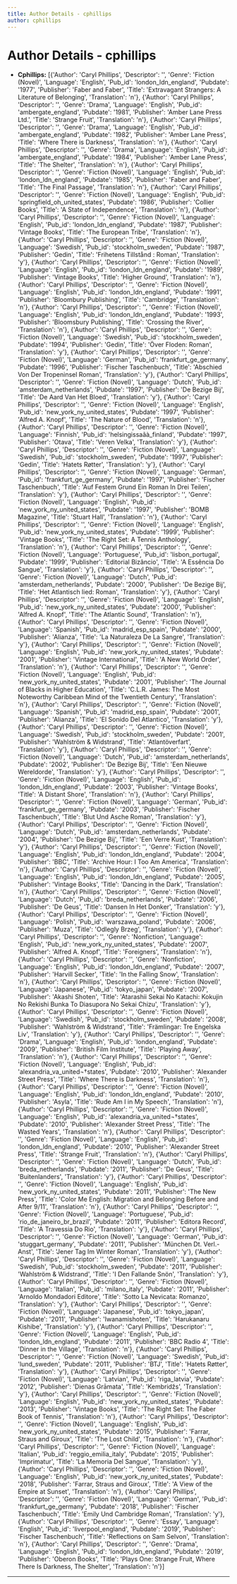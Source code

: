 ```yaml
---
title: Author Details - cphillips
author: cphillips
---
```


# Author Details - cphillips

<ul>
    <li><strong>Cphillips:</strong> [{'Author': 'Caryl Phillips', 'Descriptor': '', 'Genre': 'Fiction (Novel)', 'Language': 'English', 'Pub_id': 'london_ldn_england', 'Pubdate': '1977', 'Publisher': 'Faber and Faber', 'Title': 'Extravagant Strangers: A Literature of Belonging', 'Translation': 'n'}, {'Author': 'Caryl Phillips', 'Descriptor': '', 'Genre': 'Drama', 'Language': 'English', 'Pub_id': 'ambergate_england', 'Pubdate': '1981', 'Publisher': 'Amber Lane Press Ltd.', 'Title': 'Strange Fruit', 'Translation': 'n'}, {'Author': 'Caryl Phillips', 'Descriptor': '', 'Genre': 'Drama', 'Language': 'English', 'Pub_id': 'ambergate_england', 'Pubdate': '1982', 'Publisher': 'Amber Lane Press', 'Title': 'Where There is Darkness', 'Translation': 'n'}, {'Author': 'Caryl Phillips', 'Descriptor': '', 'Genre': 'Drama', 'Language': 'English', 'Pub_id': 'ambergate_england', 'Pubdate': '1984', 'Publisher': 'Amber Lane Press', 'Title': 'The Shelter', 'Translation': 'n'}, {'Author': 'Caryl Phillips', 'Descriptor': '', 'Genre': 'Fiction (Novel)', 'Language': 'English', 'Pub_id': 'london_ldn_england', 'Pubdate': '1985', 'Publisher': 'Faber and Faber', 'Title': 'The Final Passage', 'Translation': 'n'}, {'Author': 'Caryl Phillips', 'Descriptor': '', 'Genre': 'Fiction (Novel)', 'Language': 'English', 'Pub_id': 'springfield_oh_united_states', 'Pubdate': '1986', 'Publisher': 'Collier Books', 'Title': 'A State of Independence', 'Translation': 'n'}, {'Author': 'Caryl Phillips', 'Descriptor': '', 'Genre': 'Fiction (Novel)', 'Language': 'English', 'Pub_id': 'london_ldn_england', 'Pubdate': '1987', 'Publisher': 'Vintage Books', 'Title': 'The European Tribe', 'Translation': 'n'}, {'Author': 'Caryl Phillips', 'Descriptor': '', 'Genre': 'Fiction (Novel)', 'Language': 'Swedish', 'Pub_id': 'stockholm_sweden', 'Pubdate': '1987', 'Publisher': 'Gedin', 'Title': 'Frihetens Tillstånd : Roman', 'Translation': 'y'}, {'Author': 'Caryl Phillips', 'Descriptor': '', 'Genre': 'Fiction (Novel)', 'Language': 'English', 'Pub_id': 'london_ldn_england', 'Pubdate': '1989', 'Publisher': 'Vintage Books', 'Title': 'Higher Ground', 'Translation': 'n'}, {'Author': 'Caryl Phillips', 'Descriptor': '', 'Genre': 'Fiction (Novel)', 'Language': 'English', 'Pub_id': 'london_ldn_england', 'Pubdate': '1991', 'Publisher': 'Bloombury Publishing', 'Title': 'Cambridge', 'Translation': 'n'}, {'Author': 'Caryl Phillips', 'Descriptor': '', 'Genre': 'Fiction (Novel)', 'Language': 'English', 'Pub_id': 'london_ldn_england', 'Pubdate': '1993', 'Publisher': 'Bloomsbury Publishing', 'Title': 'Crossing the River', 'Translation': 'n'}, {'Author': 'Caryl Phillips', 'Descriptor': '', 'Genre': 'Fiction (Novel)', 'Language': 'Swedish', 'Pub_id': 'stockholm_sweden', 'Pubdate': '1994', 'Publisher': 'Gedin', 'Title': 'Över Floden: Roman', 'Translation': 'y'}, {'Author': 'Caryl Phillips', 'Descriptor': '', 'Genre': 'Fiction (Novel)', 'Language': 'German', 'Pub_id': 'frankfurt_ge_germany', 'Pubdate': '1996', 'Publisher': 'Fischer Taschenbuch', 'Title': 'Abschied Von Der Tropeninsel Roman', 'Translation': 'y'}, {'Author': 'Caryl Phillips', 'Descriptor': '', 'Genre': 'Fiction (Novel)', 'Language': 'Dutch', 'Pub_id': 'amsterdam_netherlands', 'Pubdate': '1997', 'Publisher': 'De Bezige Bij', 'Title': 'De Aard Van Het Bloed', 'Translation': 'y'}, {'Author': 'Caryl Phillips', 'Descriptor': '', 'Genre': 'Fiction (Novel)', 'Language': 'English', 'Pub_id': 'new_york_ny_united_states', 'Pubdate': '1997', 'Publisher': 'Alfred A. Knopf', 'Title': 'The Nature of Blood', 'Translation': 'n'}, {'Author': 'Caryl Phillips', 'Descriptor': '', 'Genre': 'Fiction (Novel)', 'Language': 'Finnish', 'Pub_id': 'helsingissaãà_finland', 'Pubdate': '1997', 'Publisher': 'Otava', 'Title': 'Veren Velka', 'Translation': 'y'}, {'Author': 'Caryl Phillips', 'Descriptor': '', 'Genre': 'Fiction (Novel)', 'Language': 'Swedish', 'Pub_id': 'stockholm_sweden', 'Pubdate': '1997', 'Publisher': 'Gedin', 'Title': 'Hatets Røtter', 'Translation': 'y'}, {'Author': 'Caryl Phillips', 'Descriptor': '', 'Genre': 'Fiction (Novel)', 'Language': 'German', 'Pub_id': 'frankfurt_ge_germany', 'Pubdate': '1997', 'Publisher': 'Fischer Taschenbuch', 'Title': 'Auf Festem Grund Ein Roman In Drei Teilen', 'Translation': 'y'}, {'Author': 'Caryl Phillips', 'Descriptor': '', 'Genre': 'Fiction (Novel)', 'Language': 'English', 'Pub_id': 'new_york_ny_united_states', 'Pubdate': '1997', 'Publisher': 'BOMB Magazine', 'Title': 'Stuart Hall', 'Translation': 'n'}, {'Author': 'Caryl Phillips', 'Descriptor': '', 'Genre': 'Fiction (Novel)', 'Language': 'English', 'Pub_id': 'new_york_ny_united_states', 'Pubdate': '1999', 'Publisher': 'Vintage Books', 'Title': 'The Right Set: A Tennis Anthology', 'Translation': 'n'}, {'Author': 'Caryl Phillips', 'Descriptor': '', 'Genre': 'Fiction (Novel)', 'Language': 'Portuguese', 'Pub_id': 'lisbon_portugal', 'Pubdate': '1999', 'Publisher': 'Editorial Bizâncio', 'Title': 'A Essência Do Sangue', 'Translation': 'y'}, {'Author': 'Caryl Phillips', 'Descriptor': '', 'Genre': 'Fiction (Novel)', 'Language': 'Dutch', 'Pub_id': 'amsterdam_netherlands', 'Pubdate': '2000', 'Publisher': 'De Bezige Bij', 'Title': 'Het Atlantisch lied: Roman', 'Translation': 'y'}, {'Author': 'Caryl Phillips', 'Descriptor': '', 'Genre': 'Fiction (Novel)', 'Language': 'English', 'Pub_id': 'new_york_ny_united_states', 'Pubdate': '2000', 'Publisher': 'Alfred A. Knopf', 'Title': 'The Atlantic Sound', 'Translation': 'n'}, {'Author': 'Caryl Phillips', 'Descriptor': '', 'Genre': 'Fiction (Novel)', 'Language': 'Spanish', 'Pub_id': 'madrid_esp_spain', 'Pubdate': '2000', 'Publisher': 'Alianza', 'Title': 'La Naturaleza De La Sangre', 'Translation': 'y'}, {'Author': 'Caryl Phillips', 'Descriptor': '', 'Genre': 'Fiction (Novel)', 'Language': 'English', 'Pub_id': 'new_york_ny_united_states', 'Pubdate': '2001', 'Publisher': 'Vintage International', 'Title': 'A New World Order', 'Translation': 'n'}, {'Author': 'Caryl Phillips', 'Descriptor': '', 'Genre': 'Fiction (Novel)', 'Language': 'English', 'Pub_id': 'new_york_ny_united_states', 'Pubdate': '2001', 'Publisher': 'The Journal of Blacks in Higher Education', 'Title': 'C.L.R. James: The Most Noteworthy Caribbean Mind of the Twentieth Century', 'Translation': 'n'}, {'Author': 'Caryl Phillips', 'Descriptor': '', 'Genre': 'Fiction (Novel)', 'Language': 'Spanish', 'Pub_id': 'madrid_esp_spain', 'Pubdate': '2001', 'Publisher': 'Alianza', 'Title': 'El Sonido Del Atlantico', 'Translation': 'y'}, {'Author': 'Caryl Phillips', 'Descriptor': '', 'Genre': 'Fiction (Novel)', 'Language': 'Swedish', 'Pub_id': 'stockholm_sweden', 'Pubdate': '2001', 'Publisher': 'Wahlström & Widstrand', 'Title': 'Atlantöverfart', 'Translation': 'y'}, {'Author': 'Caryl Phillips', 'Descriptor': '', 'Genre': 'Fiction (Novel)', 'Language': 'Dutch', 'Pub_id': 'amsterdam_netherlands', 'Pubdate': '2002', 'Publisher': 'De Bezige Bij', 'Title': 'Een Nieuwe Wereldorde', 'Translation': 'y'}, {'Author': 'Caryl Phillips', 'Descriptor': '', 'Genre': 'Fiction (Novel)', 'Language': 'English', 'Pub_id': 'london_ldn_england', 'Pubdate': '2003', 'Publisher': 'Vintage Books', 'Title': 'A Distant Shore', 'Translation': 'n'}, {'Author': 'Caryl Phillips', 'Descriptor': '', 'Genre': 'Fiction (Novel)', 'Language': 'German', 'Pub_id': 'frankfurt_ge_germany', 'Pubdate': '2003', 'Publisher': 'Fischer Taschenbuch', 'Title': 'Blut Und Asche Roman', 'Translation': 'y'}, {'Author': 'Caryl Phillips', 'Descriptor': '', 'Genre': 'Fiction (Novel)', 'Language': 'Dutch', 'Pub_id': 'amsterdam_netherlands', 'Pubdate': '2004', 'Publisher': 'De Bezige Bij', 'Title': 'Een Verre Kust', 'Translation': 'y'}, {'Author': 'Caryl Phillips', 'Descriptor': '', 'Genre': 'Fiction (Novel)', 'Language': 'English', 'Pub_id': 'london_ldn_england', 'Pubdate': '2004', 'Publisher': 'BBC', 'Title': 'Archive Hour: I Too Am America', 'Translation': 'n'}, {'Author': 'Caryl Phillips', 'Descriptor': '', 'Genre': 'Fiction (Novel)', 'Language': 'English', 'Pub_id': 'london_ldn_england', 'Pubdate': '2005', 'Publisher': 'Vintage Books', 'Title': 'Dancing in the Dark', 'Translation': 'n'}, {'Author': 'Caryl Phillips', 'Descriptor': '', 'Genre': 'Fiction (Novel)', 'Language': 'Dutch', 'Pub_id': 'breda_netherlands', 'Pubdate': '2006', 'Publisher': 'De Geus', 'Title': 'Dansen In Het Donker', 'Translation': 'y'}, {'Author': 'Caryl Phillips', 'Descriptor': '', 'Genre': 'Fiction (Novel)', 'Language': 'Polish', 'Pub_id': 'warszawa_poland', 'Pubdate': '2006', 'Publisher': 'Muza', 'Title': 'Odlegly Brzeg', 'Translation': 'y'}, {'Author': 'Caryl Phillips', 'Descriptor': '', 'Genre': 'Nonfiction', 'Language': 'English', 'Pub_id': 'new_york_ny_united_states', 'Pubdate': '2007', 'Publisher': 'Alfred A. Knopf', 'Title': 'Foreigners', 'Translation': 'n'}, {'Author': 'Caryl Phillips', 'Descriptor': '', 'Genre': 'Nonfiction', 'Language': 'English', 'Pub_id': 'london_ldn_england', 'Pubdate': '2007', 'Publisher': 'Harvill Secker', 'Title': 'In the Falling Snow', 'Translation': 'n'}, {'Author': 'Caryl Phillips', 'Descriptor': '', 'Genre': 'Fiction (Novel)', 'Language': 'Japanese', 'Pub_id': 'tokyo_japan', 'Pubdate': '2007', 'Publisher': 'Akashi Shoten', 'Title': 'Atarashii Sekai No Katachi: Kokujin No Rekishi Bunka To Diasupora No Sekai Chizu', 'Translation': 'y'}, {'Author': 'Caryl Phillips', 'Descriptor': '', 'Genre': 'Fiction (Novel)', 'Language': 'Swedish', 'Pub_id': 'stockholm_sweden', 'Pubdate': '2008', 'Publisher': 'Wahlström & Widstrand', 'Title': 'Främlingar: Tre Engelska Liv', 'Translation': 'y'}, {'Author': 'Caryl Phillips', 'Descriptor': '', 'Genre': 'Drama', 'Language': 'English', 'Pub_id': 'london_england', 'Pubdate': '2009', 'Publisher': 'British Film Institute', 'Title': 'Playing Away', 'Translation': 'n'}, {'Author': 'Caryl Phillips', 'Descriptor': '', 'Genre': 'Fiction (Novel)', 'Language': 'English', 'Pub_id': 'alexandria_va_united¬†states', 'Pubdate': '2010', 'Publisher': 'Alexander Street Press', 'Title': 'Where There is Darkness', 'Translation': 'n'}, {'Author': 'Caryl Phillips', 'Descriptor': '', 'Genre': 'Fiction (Novel)', 'Language': 'English', 'Pub_id': 'london_ldn_england', 'Pubdate': '2010', 'Publisher': 'Asyla', 'Title': 'Rude Am I in My Speech', 'Translation': 'n'}, {'Author': 'Caryl Phillips', 'Descriptor': '', 'Genre': 'Fiction (Novel)', 'Language': 'English', 'Pub_id': 'alexandria_va_united¬†states', 'Pubdate': '2010', 'Publisher': 'Alexander Street Press', 'Title': 'The Wasted Years', 'Translation': 'n'}, {'Author': 'Caryl Phillips', 'Descriptor': '', 'Genre': 'Fiction (Novel)', 'Language': 'English', 'Pub_id': 'london_ldn_england', 'Pubdate': '2010', 'Publisher': 'Alexander Street Press', 'Title': 'Strange Fruit', 'Translation': 'n'}, {'Author': 'Caryl Phillips', 'Descriptor': '', 'Genre': 'Fiction (Novel)', 'Language': 'Dutch', 'Pub_id': 'breda_netherlands', 'Pubdate': '2011', 'Publisher': 'De Geus', 'Title': 'Buitenlanders', 'Translation': 'y'}, {'Author': 'Caryl Phillips', 'Descriptor': '', 'Genre': 'Fiction (Novel)', 'Language': 'English', 'Pub_id': 'new_york_ny_united_states', 'Pubdate': '2011', 'Publisher': 'The New Press', 'Title': 'Color Me English: Migration and Belonging Before and After 9/11', 'Translation': 'n'}, {'Author': 'Caryl Phillips', 'Descriptor': '', 'Genre': 'Fiction (Novel)', 'Language': 'Portuguese', 'Pub_id': 'rio_de_janeiro_br_brazil', 'Pubdate': '2011', 'Publisher': 'Editora Record', 'Title': 'A Travessia Do Rio', 'Translation': 'y'}, {'Author': 'Caryl Phillips', 'Descriptor': '', 'Genre': 'Fiction (Novel)', 'Language': 'German', 'Pub_id': 'stuggart_germany', 'Pubdate': '2011', 'Publisher': 'München Dt. Verl.-Anst', 'Title': 'Jener Tag Im Winter Roman', 'Translation': 'y'}, {'Author': 'Caryl Phillips', 'Descriptor': '', 'Genre': 'Fiction (Novel)', 'Language': 'Swedish', 'Pub_id': 'stockholm_sweden', 'Pubdate': '2011', 'Publisher': 'Wahlström & Widstrand', 'Title': 'I Den Fallande Snön', 'Translation': 'y'}, {'Author': 'Caryl Phillips', 'Descriptor': '', 'Genre': 'Fiction (Novel)', 'Language': 'Italian', 'Pub_id': 'milano_italy', 'Pubdate': '2011', 'Publisher': 'Arnoldo Mondadori Editore', 'Title': 'Sotto La Nevicata: Romanzo', 'Translation': 'y'}, {'Author': 'Caryl Phillips', 'Descriptor': '', 'Genre': 'Fiction (Novel)', 'Language': 'Japanese', 'Pub_id': 'tokyo_japan', 'Pubdate': '2011', 'Publisher': 'Iwanamishoten', 'Title': 'Harukanaru Kishibe', 'Translation': 'y'}, {'Author': 'Caryl Phillips', 'Descriptor': '', 'Genre': 'Fiction (Novel)', 'Language': 'English', 'Pub_id': 'london_ldn_england', 'Pubdate': '2011', 'Publisher': 'BBC Radio 4', 'Title': 'Dinner in the Village', 'Translation': 'n'}, {'Author': 'Caryl Phillips', 'Descriptor': '', 'Genre': 'Fiction (Novel)', 'Language': 'Swedish', 'Pub_id': 'lund_sweden', 'Pubdate': '2011', 'Publisher': 'BTJ', 'Title': 'Hatets Røtter', 'Translation': 'y'}, {'Author': 'Caryl Phillips', 'Descriptor': '', 'Genre': 'Fiction (Novel)', 'Language': 'Latvian', 'Pub_id': 'riga_latvia', 'Pubdate': '2012', 'Publisher': 'Dienas Grāmata', 'Title': 'Kembridžs', 'Translation': 'y'}, {'Author': 'Caryl Phillips', 'Descriptor': '', 'Genre': 'Fiction (Novel)', 'Language': 'English', 'Pub_id': 'new_york_ny_united_states', 'Pubdate': '2013', 'Publisher': 'Vintage Books', 'Title': 'The Right Set: The Faber Book of Tennis', 'Translation': 'n'}, {'Author': 'Caryl Phillips', 'Descriptor': '', 'Genre': 'Fiction (Novel)', 'Language': 'English', 'Pub_id': 'new_york_ny_united_states', 'Pubdate': '2015', 'Publisher': 'Farrar, Straus and Giroux', 'Title': 'The Lost Child', 'Translation': 'n'}, {'Author': 'Caryl Phillips', 'Descriptor': '', 'Genre': 'Fiction (Novel)', 'Language': 'Italian', 'Pub_id': 'reggio_emilia_italy', 'Pubdate': '2015', 'Publisher': 'Imprimatur', 'Title': 'La Memoria Del Sangue', 'Translation': 'y'}, {'Author': 'Caryl Phillips', 'Descriptor': '', 'Genre': 'Fiction (Novel)', 'Language': 'English', 'Pub_id': 'new_york_ny_united_states', 'Pubdate': '2018', 'Publisher': 'Farrar, Straus and Giroux', 'Title': 'A View of the Empire at Sunset', 'Translation': 'n'}, {'Author': 'Caryl Phillips', 'Descriptor': '', 'Genre': 'Fiction (Novel)', 'Language': 'German', 'Pub_id': 'frankfurt_ge_germany', 'Pubdate': '2018', 'Publisher': 'Fischer Taschenbuch', 'Title': 'Emily Und Cambridge Roman', 'Translation': 'y'}, {'Author': 'Caryl Phillips', 'Descriptor': '', 'Genre': 'Essay', 'Language': 'English', 'Pub_id': 'liverpool_england', 'Pubdate': '2019', 'Publisher': 'Fischer Taschenbuch', 'Title': 'Reflections on Sam Selvon', 'Translation': 'n'}, {'Author': 'Caryl Phillips', 'Descriptor': '', 'Genre': 'Drama', 'Language': 'English', 'Pub_id': 'london_ldn_england', 'Pubdate': '2019', 'Publisher': 'Oberon Books', 'Title': 'Plays One: Strange Fruit, Where There Is Darkness, The Shelter', 'Translation': 'n'}]</li>
</ul>
<hr>